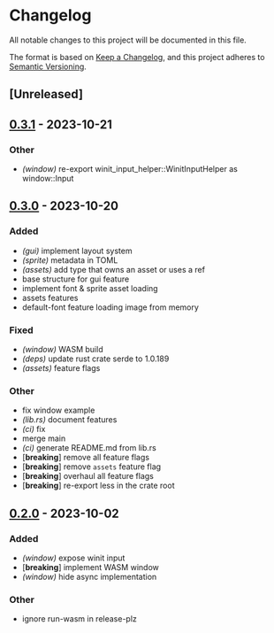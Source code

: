 # Changelog
All notable changes to this project will be documented in this file.

The format is based on [Keep a Changelog](https://keepachangelog.com/en/1.0.0/),
and this project adheres to [Semantic Versioning](https://semver.org/spec/v2.0.0.html).

## [Unreleased]

## [0.3.1](https://github.com/tversteeg/pixel-game-lib/compare/pixel-game-lib-v0.3.0...pixel-game-lib-v0.3.1) - 2023-10-21

### Other
- *(window)* re-export winit_input_helper::WinitInputHelper as window::Input

## [0.3.0](https://github.com/tversteeg/pixel-game-lib/compare/pixel-game-lib-v0.2.0...pixel-game-lib-v0.3.0) - 2023-10-20

### Added
- *(gui)* implement layout system
- *(sprite)* metadata in TOML
- *(assets)* add type that owns an asset or uses a ref
- base structure for gui feature
- implement font & sprite asset loading
- assets features
- default-font feature loading image from memory

### Fixed
- *(window)* WASM build
- *(deps)* update rust crate serde to 1.0.189
- *(assets)* feature flags

### Other
- fix window example
- *(lib.rs)* document features
- *(ci)* fix
- merge main
- *(ci)* generate README.md from lib.rs
- [**breaking**] remove all feature flags
- [**breaking**] remove `assets` feature flag
- [**breaking**] overhaul all feature flags
- [**breaking**] re-export less in the crate root

## [0.2.0](https://github.com/tversteeg/pixel-game-lib/compare/pixel-game-lib-v0.1.0...pixel-game-lib-v0.2.0) - 2023-10-02

### Added
- *(window)* expose winit input
- [**breaking**] implement WASM window
- *(window)* hide async implementation

### Other
- ignore run-wasm in release-plz
